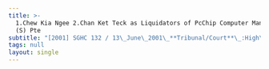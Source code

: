 ```yaml
---
title: >-
  1.Chew Kia Ngee 2.Chan Ket Teck as Liquidators of PcChip Computer Manufacturer
  (S) Pte
subtitle: "[2001] SGHC 132 / 13\_June\_2001\_**Tribunal/Court**\_:High\_Court\_**Coram**\_:Lee\_Seiu\_Kin\_JC\_**Counsel\_Name(s)**\_:—\_**Parties**\_:—"
tags: null
layout: single
---
```



